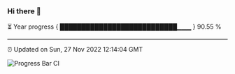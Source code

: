 ### Hi there 👋

⏳ Year progress { ███████████████████████████▁▁▁ } 90.55 %

---

⏰ Updated on Sun, 27 Nov 2022 12:14:04 GMT

![Progress Bar CI](https://github.com/Shyam-Makwana/GitHub-Actions-Demo/workflows/Progress%20Bar%20CI/badge.svg)

